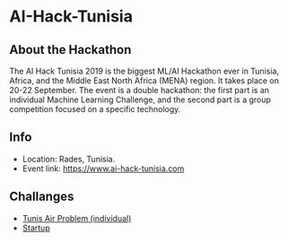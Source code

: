 # AI-Hack-Tunisia

## About the Hackathon
The AI Hack Tunisia 2019 is the biggest ML/AI Hackathon ever in Tunisia, Africa, and the Middle East North Africa (MENA) region. It takes place on 20-22 September. The event is a double hackathon: the first part is an individual Machine Learning Challenge, and the second part is a group competition focused on a specific technology.

## Info
* Location: Rades, Tunisia.
* Event link: https://www.ai-hack-tunisia.com

## Challanges
* [Tunis Air Problem (individual)](tunis_air_problem)
* [Startup](startup)
